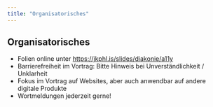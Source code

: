 ```yaml
---
title: "Organisatorisches"
---
```

## Organisatorisches

- Folien online unter <a href="https://jkphl.is/slides/diakonie/a11y" target="_top" rel="noopener">https://jkphl.is/slides/diakonie/a11y</a>
- Barrierefreiheit im Vortrag: Bitte Hinweis bei Unverständlichkeit / Unklarheit
- Fokus im Vortrag auf Websites, aber auch anwendbar auf andere digitale Produkte
- Wortmeldungen jederzeit gerne!